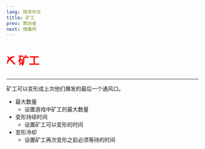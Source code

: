 ```yaml
---
lang: 简体中文
title: 矿工
prev: 策划者
next: 傀儡师
---
```


# <font color="red">⛏️ <b>矿工</b></font> <Badge text="Concealing" type="tip" vertical="middle"/>

***

矿工可以变形成上次他们爆发的最后一个通风口。

- 最大数量
  - 设置游戏中矿工的最大数量
- 变形持续时间
  - 设置矿工可以变形的时间
- 变形冷却
  - 设置矿工再次变形之前必须等待的时间

>
